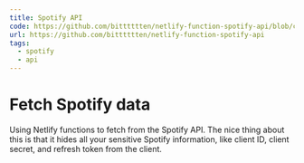 ```yaml
---
title: Spotify API
code: https://github.com/bitttttten/netlify-function-spotify-api/blob/c4d531333b3d87fab6b8465fdbb10dded9ac5445/netlify/functions/spotify.ts
url: https://github.com/bitttttten/netlify-function-spotify-api
tags:
  - spotify
  - api
---
```


# Fetch Spotify data

Using Netlify functions to fetch from the Spotify API. The nice thing about this is that it hides all your sensitive Spotify information, like client ID, client secret, and refresh token from the client.

